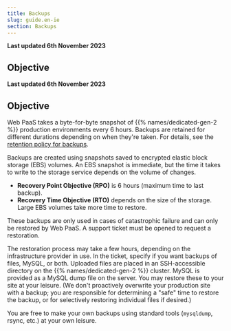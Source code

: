 ```yaml
---
title: Backups
slug: guide.en-ie
section: Backups
---
```


**Last updated 6th November 2023**



## Objective  

**Last updated 6th November 2023**



## Objective  

Web PaaS takes a byte-for-byte snapshot of {{% names/dedicated-gen-2 %}} production environments every 6 hours.
Backups are retained for different durations depending on when they're taken.
For details, see the [retention policy for backups](../../security/data-retention.md#dedicated-gen-2-backups).

Backups are created using snapshots saved to encrypted elastic block storage (EBS) volumes.
An EBS snapshot is immediate, but the time it takes to write to the storage service depends on the volume of changes.

* **Recovery Point Objective (RPO)** is 6 hours (maximum time to last backup).
* **Recovery Time Objective (RTO)** depends on the size of the storage. Large EBS volumes take more time to restore.

These backups are only used in cases of catastrophic failure and can only be restored by Web PaaS. A support ticket must be opened to request a restoration.

The restoration process may take a few hours, depending on the infrastructure provider in use.
In the ticket, specify if you want backups of files, MySQL, or both.
Uploaded files are placed in an SSH-accessible directory on the {{% names/dedicated-gen-2 %}} cluster.
MySQL is provided as a MySQL dump file on the server.
You may restore these to your site at your leisure.
(We don't proactively overwrite your production site with a backup; you are responsible for determining a "safe" time to restore the backup, or for selectively restoring individual files if desired.)

You are free to make your own backups using standard tools (`mysqldump`, rsync, etc.) at your own leisure.

